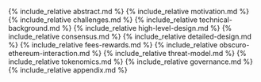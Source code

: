 {% include_relative abstract.md %}
{% include_relative motivation.md %}
{% include_relative challenges.md %}
{% include_relative technical-background.md %}
{% include_relative high-level-design.md %}
{% include_relative consensus.md %}
{% include_relative detailed-design.md %}
{% include_relative fees-rewards.md %}
{% include_relative obscuro-ethereum-interaction.md %}
{% include_relative threat-model.md %}
{% include_relative tokenomics.md %}
{% include_relative governance.md %}
{% include_relative appendix.md %}
